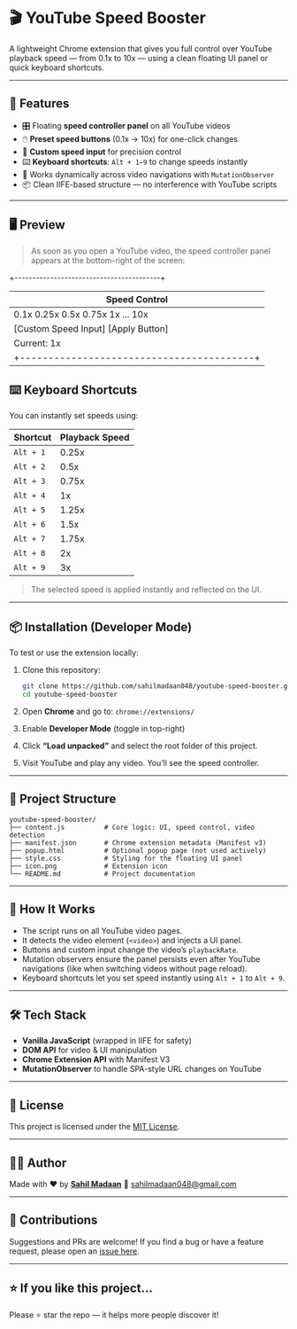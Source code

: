 

# 🎬 YouTube Speed Booster

A lightweight Chrome extension that gives you full control over YouTube playback speed — from 0.1x to 10x — using a clean floating UI panel or quick keyboard shortcuts.

---

## 🚀 Features

- 🎛️ Floating **speed controller panel** on all YouTube videos
- 🖱️ **Preset speed buttons** (0.1x → 10x) for one-click changes
- 🔢 **Custom speed input** for precision control
- ⌨️ **Keyboard shortcuts**: `Alt + 1–9` to change speeds instantly
- 🔁 Works dynamically across video navigations with `MutationObserver`
- 📦 Clean IIFE-based structure — no interference with YouTube scripts

---

## 🖥️ Preview

> As soon as you open a YouTube video, the speed controller panel appears at the bottom-right of the screen:


+-----------------------------------------+

| Speed Control                               |
| ------------------------------------------- |
| 0.1x  0.25x  0.5x  0.75x  1x  ...  10x      |
| \[Custom Speed Input]  \[Apply Button]      |
| Current: 1x                                 |
| +-----------------------------------------+ |


## ⌨️ Keyboard Shortcuts

You can instantly set speeds using:

| Shortcut      | Playback Speed |
|---------------|----------------|
| `Alt + 1`     | 0.25x          |
| `Alt + 2`     | 0.5x           |
| `Alt + 3`     | 0.75x          |
| `Alt + 4`     | 1x             |
| `Alt + 5`     | 1.25x          |
| `Alt + 6`     | 1.5x           |
| `Alt + 7`     | 1.75x          |
| `Alt + 8`     | 2x             |
| `Alt + 9`     | 3x             |

> The selected speed is applied instantly and reflected on the UI.

---

## 📦 Installation (Developer Mode)

To test or use the extension locally:

1. Clone this repository:
   ```bash
   git clone https://github.com/sahilmadaan048/youtube-speed-booster.git
   cd youtube-speed-booster

2. Open **Chrome** and go to: `chrome://extensions/`

3. Enable **Developer Mode** (toggle in top-right)

4. Click **“Load unpacked”** and select the root folder of this project.

5. Visit YouTube and play any video. You’ll see the speed controller.

---

## 📂 Project Structure

```
youtube-speed-booster/
├── content.js          # Core logic: UI, speed control, video detection
├── manifest.json       # Chrome extension metadata (Manifest v3)
├── popup.html          # Optional popup page (not used actively)
├── style.css           # Styling for the floating UI panel
├── icon.png            # Extension icon
└── README.md           # Project documentation
```

---

## 🧠 How It Works

* The script runs on all YouTube video pages.
* It detects the video element (`<video>`) and injects a UI panel.
* Buttons and custom input change the video’s `playbackRate`.
* Mutation observers ensure the panel persists even after YouTube navigations (like when switching videos without page reload).
* Keyboard shortcuts let you set speed instantly using `Alt + 1` to `Alt + 9`.

---

## 🛠 Tech Stack

* **Vanilla JavaScript** (wrapped in IIFE for safety)
* **DOM API** for video & UI manipulation
* **Chrome Extension API** with Manifest V3
* **MutationObserver** to handle SPA-style URL changes on YouTube

---

## 📄 License

This project is licensed under the [MIT License](./LICENSE).

---

## 🙋‍♂️ Author

Made with ❤️ by **[Sahil Madaan](https://github.com/sahilmadaan048)**
📧 [sahilmadaan048@gmail.com](mailto:madaan,sahil27@gmail.com)

---

## 🙌 Contributions

Suggestions and PRs are welcome!
If you find a bug or have a feature request, please open an [issue here](https://github.com/sahilmadaan048/youtube-speed-booster/issues).

---

## ⭐ If you like this project...

Please ⭐️ star the repo — it helps more people discover it!

